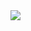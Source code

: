 <img align="left" src="https://github-readme-stats.vercel.app/api?username=linweijiang&show_icons=true&icon_color=CE1D2D&text_color=718096&bg_color=00000000&hide_title=true&hide_border=true" />

